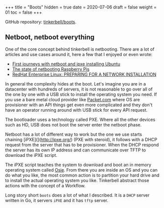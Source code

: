 +++
title = "Boots"
hidden = true
date = 2020-07-06
draft = false
weight = 01
toc = false
+++

GitHub repository: [tinkerbell/boots](https://github.com/tinkerbell/tink).

## Netboot, netboot everything

One of the core concept behind tinkerbell is netbooting. There are a lot of
articles and use cases around it, here a few that I enjoyed or even wrote:

* [First journeys with netboot and ipxe installing Ubuntu](https://gianarb.it/blog/first-journeys-with-netboot-ipxe)
* [The state of netbooting Raspberry Pis](https://blog.alexellis.io/the-state-of-netbooting-raspberry-pi/)
* [RedHat Enterprise Linux: PREPARING FOR A NETWORK INSTALLATION](https://access.redhat.com/documentation/en-us/red_hat_enterprise_linux/7/html/installation_guide/chap-installation-server-setup)

In general the complexity hides at the boot. Let's imagine you are in a
datacenter with hundreds of servers, it is not reasonable to go over all of the
one by one with a USB stick to install the operating system you need. If you use
a bare metal cloud provider like [Packet.com](https://packet.com/) where OS are
provisioner with an API things get even more complicated and they don't have an
operator running around with USB stick for every API request.

The bootloader uses a technology called PXE. Where all
the other devices such as HD, USB does not boot the server enter the netboot phase.

Netboot has a lot of different way to work but the one we use starts chaining
[iPXE](](http://ipxe.org/) (PXE with steroid), it follows with a DHCP
request from the server that has to be provisioner. When the DHCP respond the
server has its own IP address and can communicate over TFTP to download the iPXE
script.

The iPXE script teaches the system to download and boot an in memory operating
system called [Osie](/docs/services/osie). From there you are inside an OS and
you can do what you like, the most common action is to partition your hard drive
and to install the actual operating system you like. Tinkerbell abstract those
actions with the concept of a Workflow.

Long story short `boots` does a lot of what I described. It is a `DHCP` server
written in Go, it servers `iPXE` and it has `tftp` server.
